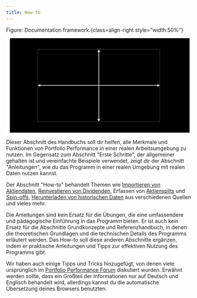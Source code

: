 ```yaml
---
title: How-to
---
```



Figure: Documentation framework.{class=align-right style="width:50%"}

![](../images/doku-framework.svg)


Dieser Abschnitt des Handbuchs soll dir helfen, alle Merkmale und Funktionen von Portfolio Performance in einer realen Arbeitsumgebung zu nutzen.  Im Gegensatz zum Abschnitt "Erste Schritte", der allgemeiner gehalten ist und vereinfachte Beispiele verwendet, zeigt dir der Abschnitt "Anleitungen", wie du das Programm in einer realen Umgebung mit realen Daten nutzen kannst.

Der Abschnitt "How-to" behandelt Themen wie [Importieren von Aktiendaten](./reference/file/import.md), [Reinvestieren von Dividenden](./handling-choice-dividend.md), Erfassen von [Aktiensplits](./recording-stock-split.md) und [Spin-offs](./recording-spin-off.md), [Herunterladen von historischen Daten](./downloading-historical-prices/index.md) aus verschiedenen Quellen und vieles mehr.

Die Anleitungen sind kein Ersatz für die Übungen, die eine umfassendere und pädagogische Einführung in das Programm bieten. Er ist auch kein Ersatz für die Abschnitte Grundkonzepte und Referenzhandbuch, in denen die theoretischen Grundlagen und die technischen Details des Programms erläutert werden. Das How-to  soll diese anderen Abschnitte ergänzen, indem er praktische Anleitungen und Tipps zur effektiven Nutzung des Programms gibt.


Wir haben auch einige Tipps und Tricks hinzugefügt, von denen viele ursprünglich im [Portfolio Performance Forum](https://forum.portfolio-performance.info) diskutiert wurden. Erwähnt werden sollte, dass ein Großteil der Informationen nur auf Deutsch und Englisch behandelt wird, allerdings kannst du die automatische Übersetzung deines Browsers benutzten.



